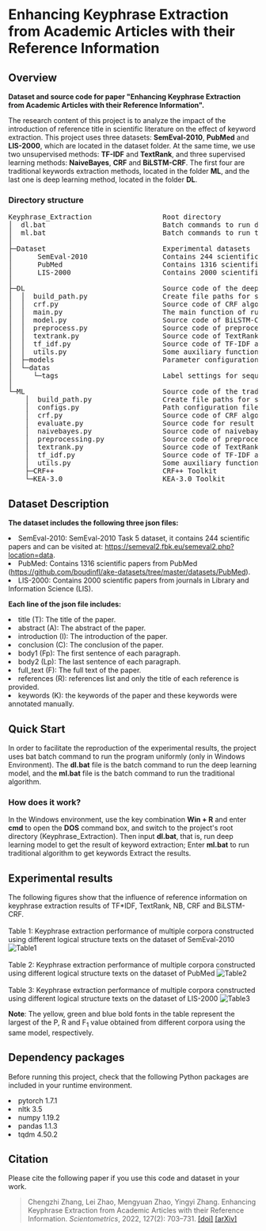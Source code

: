 #  Enhancing Keyphrase Extraction from Academic Articles with their Reference Information


## Overview
<b>Dataset and source code for paper "Enhancing Keyphrase Extraction from Academic Articles with their Reference Information".</b>

The research content of this project is to analyze the impact 
of the introduction of reference title in scientific literature 
on the effect of keyword extraction. This project uses three 
datasets: <b>SemEval-2010</b>, <b>PubMed</b> and <b>LIS-2000</b>, which are located 
in the dataset folder. At the same time, we use two unsupervised 
methods: <b>TF-IDF</b> and <b>TextRank</b>, and three supervised learning methods:
<b>NaiveBayes</b>, <b>CRF</b> and <b>BiLSTM-CRF</b>. The first four are traditional keywords 
extraction methods, located in the folder <b>ML</b>, and the last one is deep 
learning method, located in the folder <b>DL</b>.
### Directory structure
<pre>Keyphrase_Extraction                 Root directory
│  dl.bat                            Batch commands to run deep learning model
│  ml.bat                            Batch commands to run traditional models
│ 
├─Dataset                            Experimental datasets
│      SemEval-2010                  Contains 244 scientific papers 
│      PubMed                        Contains 1316 scientific papers
│      LIS-2000                      Contains 2000 scientific papers
│ 
├─DL                                 Source code of the deep learning model
│  │  build_path.py                  Create file paths for saving preprocessed data
│  │  crf.py                         Source code of CRF algorithm implementation(Use pytorch framework)
│  │  main.py                        The main function of running the program
│  │  model.py                       Source code of BiLSTM-CRF model
│  │  preprocess.py                  Source code of preprocessing function
│  │  textrank.py                    Source code of TextRank algorithm implementation.
│  │  tf_idf.py                      Source code of TF-IDF algorithm implementation.
│  │  utils.py                       Some auxiliary functions
│  ├─models                          Parameter configuration of deep learning models
│  └─datas
│     └─tags                         Label settings for sequence labeling
│ 
└─ML                                 Source code of the traditional models
    │  build_path.py                 Create file paths for saving preprocessed data
    │  configs.py                    Path configuration file
    │  crf.py                        Source code of CRF algorithm implementation(Use CRF++ Toolkit)
    │  evaluate.py                   Source code for result evaluation
    │  naivebayes.py                 Source code of naivebayes algorithm implementation(Use KEA-3.0 Toolkit)
    │  preprocessing.py              Source code of preprocessing function
    │  textrank.py                   Source code of TextRank algorithm implementation
    │  tf_idf.py                     Source code of TF-IDF algorithm implementation
    │  utils.py                      Some auxiliary functions
    ├─CRF++                          CRF++ Toolkit
    └─KEA-3.0                        KEA-3.0 Toolkit
</pre>

## Dataset Description

<b>The dataset includes the following three json files:</b>
<li> SemEval-2010: SemEval-2010 Task 5 dataset, it contains 244 scientific papers and can be visited at: 
<a href="https://semeval2.fbk.eu/semeval2.php?location=data">https://semeval2.fbk.eu/semeval2.php?location=data</a>. 
<li> PubMed: Contains 1316 scientific papers from PubMed 
(<a href="https://github.com/boudinfl/ake-datasets/tree/master/datasets/PubMed">https://github.com/boudinfl/ake-datasets/tree/master/datasets/PubMed</a>).
<li> LIS-2000: Contains 2000 scientific papers from journals in Library and Information Science (LIS).

<b>Each line of the json file includes: </b>
<li>title (T): The title of the paper.
<li>abstract (A): The abstract of the paper.
<li>introduction (I): The introduction of the paper.
<li>conclusion (C): The conclusion of the paper.
<li>body1 (Fp): The first sentence of each paragraph.
<li>body2 (Lp): The last sentence of each paragraph.
<li>full_text (F): The full text of the paper.
<li>references (R): references list and only the title of each reference is provided.
<li>keywords (K): the keywords of the paper and these keywords were annotated manually.

## Quick Start
In order to facilitate the reproduction of the experimental results, 
the project uses bat batch command to run the program uniformly 
(only in Windows Environment). The <b>dl.bat</b> file is the batch command 
to run the deep learning model, and the <b>ml.bat</b> file is the batch command 
to run the traditional algorithm.

### How does it work?
In the Windows environment, use the key combination <b>Win + R</b> and enter <b>cmd</b>
to open the <b>DOS</b> command box, and switch to the project's root directory 
(Keyphrase_Extraction). Then input <b>dl.bat</b>, that is, run deep learning model 
to get the result of keyword extraction; Enter <b>ml.bat</b> to run traditional 
algorithm to get keywords Extract the results.

## Experimental results
The following figures show that the influence of reference information on keyphrase extraction results of TF*IDF, TextRank, NB, CRF and BiLSTM-CRF.
<br/><br/>
Table 1: Keyphrase extraction performance of multiple corpora constructed using different logical structure texts on the dataset of SemEval-2010
<img src="https://chengzhizhang.github.io/images/img_1.png" alt="Table1"/>
<br/><br/>
Table 2: Keyphrase extraction performance of multiple corpora constructed using different logical structure texts on the dataset of PubMed
<img src="https://chengzhizhang.github.io/images/img_2.png" alt="Table2"/>
<br/><br/>
Table 3: Keyphrase extraction performance of multiple corpora constructed using different logical structure texts on the dataset of LIS-2000
<img src="https://chengzhizhang.github.io/images/img_3.png" alt="Table3"/>
    

<b>Note</b>: The yellow, green and blue bold fonts in the table represent the largest of the P, R and F<sub>1</sub> value obtained from different corpora using the same model, respectively.

## Dependency packages
Before running this project, check that the following Python packages are 
included in your runtime environment.

<li>pytorch 1.7.1

<li>nltk 3.5

<li>numpy 1.19.2

<li>pandas 1.1.3

<li>tqdm 4.50.2


## Citation
Please cite the following paper if you use this code and dataset in your work.
    
>Chengzhi Zhang, Lei Zhao, Mengyuan Zhao, Yingyi Zhang. Enhancing Keyphrase Extraction from Academic Articles with their Reference Information. *Scientometrics*, 2022, 127(2): 703–731. [[doi]](https://doi.org/10.1007/s11192-021-04230-4)  [[arXiv]](http://arxiv.org/abs/2111.14106)

